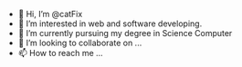 - 👋 Hi, I’m @catFix
- 👀 I’m interested in web and software developing.
- 🌱 I’m currently pursuing my degree in Science Computer
- 💞️ I’m looking to collaborate on ...
- 📫 How to reach me ...

<!---
catFix/catFix is a ✨ special ✨ repository because its `README.md` (this file) appears on your GitHub profile.
You can click the Preview link to take a look at your changes.
--->
